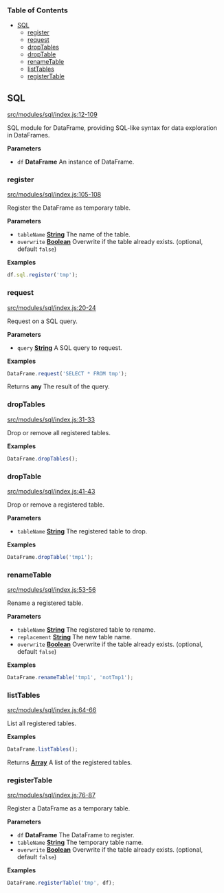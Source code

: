 <!-- Generated by documentation.js. Update this documentation by updating the source code. -->

### Table of Contents

-   [SQL][1]
    -   [register][2]
    -   [request][3]
    -   [dropTables][4]
    -   [dropTable][5]
    -   [renameTable][6]
    -   [listTables][7]
    -   [registerTable][8]

## SQL

[src/modules/sql/index.js:12-109][9]

SQL module for DataFrame, providing SQL-like syntax for data exploration in DataFrames.

**Parameters**

-   `df` **DataFrame** An instance of DataFrame.

### register

[src/modules/sql/index.js:105-108][10]

Register the DataFrame as temporary table.

**Parameters**

-   `tableName` **[String][11]** The name of the table.
-   `overwrite` **[Boolean][12]** Overwrite if the table already exists. (optional, default `false`)

**Examples**

```javascript
df.sql.register('tmp');
```

### request

[src/modules/sql/index.js:20-24][13]

Request on a SQL query.

**Parameters**

-   `query` **[String][11]** A SQL query to request.

**Examples**

```javascript
DataFrame.request('SELECT * FROM tmp');
```

Returns **any** The result of the query.

### dropTables

[src/modules/sql/index.js:31-33][14]

Drop or remove all registered tables.

**Examples**

```javascript
DataFrame.dropTables();
```

### dropTable

[src/modules/sql/index.js:41-43][15]

Drop or remove a registered table.

**Parameters**

-   `tableName` **[String][11]** The registered table to drop.

**Examples**

```javascript
DataFrame.dropTable('tmp1');
```

### renameTable

[src/modules/sql/index.js:53-56][16]

Rename a registered table.

**Parameters**

-   `tableName` **[String][11]** The registered table to rename.
-   `replacement` **[String][11]** The new table name.
-   `overwrite` **[Boolean][12]** Overwrite if the table already exists. (optional, default `false`)

**Examples**

```javascript
DataFrame.renameTable('tmp1', 'notTmp1');
```

### listTables

[src/modules/sql/index.js:64-66][17]

List all registered tables.

**Examples**

```javascript
DataFrame.listTables();
```

Returns **[Array][18]** A list of the registered tables.

### registerTable

[src/modules/sql/index.js:76-87][19]

Register a DataFrame as a temporary table.

**Parameters**

-   `df` **DataFrame** The DataFrame to register.
-   `tableName` **[String][11]** The temporary table name.
-   `overwrite` **[Boolean][12]** Overwrite if the table already exists. (optional, default `false`)

**Examples**

```javascript
DataFrame.registerTable('tmp', df);
```

[1]: #sql

[2]: #register

[3]: #request

[4]: #droptables

[5]: #droptable

[6]: #renametable

[7]: #listtables

[8]: #registertable

[9]: https://github.com/Gmousse/dataframe-js/blob/cef738e8a8e82e94515dfc49f015f842a8c410f2/src/modules/sql/index.js#L12-L109 "Source code on GitHub"

[10]: https://github.com/Gmousse/dataframe-js/blob/cef738e8a8e82e94515dfc49f015f842a8c410f2/src/modules/sql/index.js#L105-L108 "Source code on GitHub"

[11]: https://developer.mozilla.org/docs/Web/JavaScript/Reference/Global_Objects/String

[12]: https://developer.mozilla.org/docs/Web/JavaScript/Reference/Global_Objects/Boolean

[13]: https://github.com/Gmousse/dataframe-js/blob/cef738e8a8e82e94515dfc49f015f842a8c410f2/src/modules/sql/index.js#L20-L24 "Source code on GitHub"

[14]: https://github.com/Gmousse/dataframe-js/blob/cef738e8a8e82e94515dfc49f015f842a8c410f2/src/modules/sql/index.js#L31-L33 "Source code on GitHub"

[15]: https://github.com/Gmousse/dataframe-js/blob/cef738e8a8e82e94515dfc49f015f842a8c410f2/src/modules/sql/index.js#L41-L43 "Source code on GitHub"

[16]: https://github.com/Gmousse/dataframe-js/blob/cef738e8a8e82e94515dfc49f015f842a8c410f2/src/modules/sql/index.js#L53-L56 "Source code on GitHub"

[17]: https://github.com/Gmousse/dataframe-js/blob/cef738e8a8e82e94515dfc49f015f842a8c410f2/src/modules/sql/index.js#L64-L66 "Source code on GitHub"

[18]: https://developer.mozilla.org/docs/Web/JavaScript/Reference/Global_Objects/Array

[19]: https://github.com/Gmousse/dataframe-js/blob/cef738e8a8e82e94515dfc49f015f842a8c410f2/src/modules/sql/index.js#L76-L87 "Source code on GitHub"
